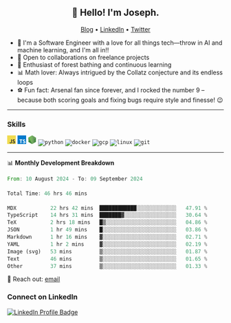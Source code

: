<h2 align="center">👋 Hello! I'm Joseph.</h2>
<p align="center">
  <a href="https://ngugi-dev-blog-page.vercel.app/blog/">Blog</a> •
  <a href="https://www.linkedin.com/in/dev-joseph">LinkedIn</a> •
  <a href="#">Twitter</a> 
</p>


- 🔭 I'm a Software Engineer with a love for all things tech—throw in AI and machine learning, and I'm all in!!
- 💬 Open to collaborations on freelance projects
- 🌳 Enthusiast of forest bathing and continuous learning
- 📊 Math lover: Always intrigued by the Collatz conjecture and its endless loops
- ⚽ Fun fact: Arsenal fan since forever, and I rocked the number 9 – because both scoring goals and fixing bugs require style and finesse! 😉

-------


### Skills
<code><img height="20" alt="javascript" src="https://raw.githubusercontent.com/github/explore/80688e429a7d4ef2fca1e82350fe8e3517d3494d/topics/javascript/javascript.png"></code>
<code><img height="20" alt="typescript" src="https://raw.githubusercontent.com/github/explore/80688e429a7d4ef2fca1e82350fe8e3517d3494d/topics/typescript/typescript.png"></code>
<code><img height="20" alt="nodejs" src="https://raw.githubusercontent.com/github/explore/80688e429a7d4ef2fca1e82350fe8e3517d3494d/topics/nodejs/nodejs.png"></code>
<code><img height="20" alt="python" src="https://cdn.cdnlogo.com/logos/p/3/python.svg"></code>
<code><img height="20" alt="docker" src="https://cdn.worldvectorlogo.com/logos/docker.svg"></code>
<code><img height="20" alt="gcp" src="https://cdn.cdnlogo.com/logos/g/75/google-cloud.svg"></code>
<code><img height="20" alt="linux" src="https://cdn.cdnlogo.com/logos/l/21/linux-tux.svg"></code>
<code><img height="20" alt="git" src="https://cdn.worldvectorlogo.com/logos/git-icon.svg"></code>

-------

📊 **Monthly Development Breakdown**

<!--START_SECTION:waka-->

```rust
From: 10 August 2024 - To: 09 September 2024

Total Time: 46 hrs 46 mins

MDX           22 hrs 42 mins  ████████████░░░░░░░░░░░░░   47.91 %
TypeScript    14 hrs 31 mins  ███████▓░░░░░░░░░░░░░░░░░   30.64 %
TeX           2 hrs 18 mins   █▒░░░░░░░░░░░░░░░░░░░░░░░   04.86 %
JSON          1 hr 49 mins    █░░░░░░░░░░░░░░░░░░░░░░░░   03.86 %
Markdown      1 hr 16 mins    ▓░░░░░░░░░░░░░░░░░░░░░░░░   02.71 %
YAML          1 hr 2 mins     ▓░░░░░░░░░░░░░░░░░░░░░░░░   02.19 %
Image (svg)   53 mins         ▒░░░░░░░░░░░░░░░░░░░░░░░░   01.87 %
Text          46 mins         ▒░░░░░░░░░░░░░░░░░░░░░░░░   01.65 %
Other         37 mins         ▒░░░░░░░░░░░░░░░░░░░░░░░░   01.33 %
```

<!--END_SECTION:waka-->

📧 Reach out: [email](mailto:josephngugi.dev@gmail.com)

### Connect on LinkedIn
[![LinkedIn Profile Badge](https://img.shields.io/badge/LinkedIn-2D9CDB?style=for-the-badge&logo=linkedin&logoColor=white)](https://www.linkedin.com/in/dev-joseph)
